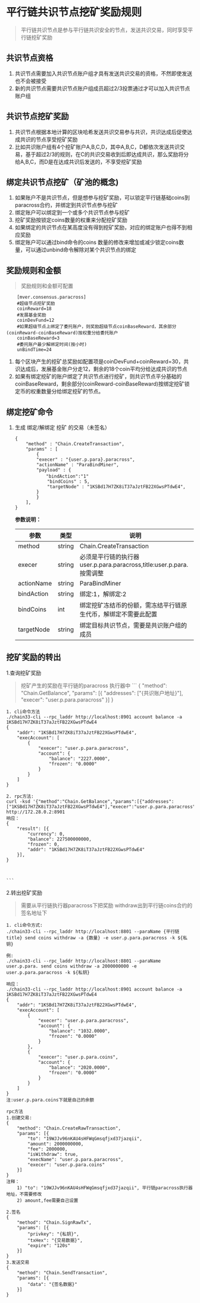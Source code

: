 # 平行链共识节点挖矿奖励规则
>平行链共识节点是参与平行链共识安全的节点，发送共识交易，同时享受平行链挖矿奖励

## 共识节点资格
1. 共识节点需要加入共识节点账户组才具有发送共识交易的资格，不然即使发送也不会被接受
1. 新的共识节点需要共识节点账户组成员超过2/3投票通过才可以加入共识节点账户组

## 共识节点挖矿奖励
1. 共识节点根据本地计算的区块哈希发送共识交易参与共识，共识达成后促使达成共识的节点享受挖矿奖励
1. 比如共识账户组有4个挖矿账户A,B,C,D，其中A,B,C，D都依次发送共识交易，基于超过2/3的规则，在C的共识交易收到后即达成共识，那么奖励将分给A,B,C，而D是在达成共识后发送的，不享受挖矿奖励

## 绑定共识节点挖矿（矿池的概念)
1. 如果账户不是共识节点，但是想参与挖矿奖励，可以锁定平行链基础coins到paracross合约，并绑定到共识节点参与挖矿
1. 绑定账户可以绑定到一个或多个共识节点参与挖矿
1. 挖矿奖励按锁定coins数量的权重来分配挖矿奖励
1. 如果绑定的共识节点在某高度没有得到挖矿奖励，对应的绑定账户也得不到相应奖励
1. 绑定账户可以通过bind命令的coins 数量的修改来增加或减少锁定coins数量，可以通过unbind命令解除对某个共识节点的绑定

## 奖励规则和金额
>奖励规则和金额可配置
```
    [mver.consensus.paracross]
    #超级节点挖矿奖励
    coinReward=18
    #发展基金奖励
    coinDevFund=12
    #如果超级节点上绑定了委托账户，则奖励超级节点coinBaseReward，其余部分(coinReward-coinBaseReward)按权重分给委托账户
    coinBaseReward=3
    #委托账户最少解绑定时间(按小时)
    unBindTime=24
```
1. 每个区块产生的挖矿总奖励如配置项是coinDevFund+coinReward=30，共识达成后，发展基金账户分走12，剩余的18个coin平均分给达成共识的节点
1. 如果有绑定挖矿的账户绑定了共识节点进行挖矿，则共识节点平分基础的coinBaseReward，剩余部分(coinReward-coinBaseReward)按绑定挖矿锁定币的权重数量分给绑定挖矿的节点。

## 绑定挖矿命令
1. 生成 绑定/解绑定 挖矿 的交易（未签名）

    ```
    {
        "method" : "Chain.CreateTransaction",
        "params" : [
            {
            "execer" : "{user.p.para}.paracross",
            "actionName" : "ParaBindMiner",
            "payload" : {
    　　　　　　　"bindAction":"1"
                "bindCoins" : 5,
                "targetNode" : "1KSBd17H7ZK8iT37aJztFB22XGwsPTdwE4",
            }
            }
        ],
    }
    ```

    **参数说明：**

    |参数|类型|说明|
    |----|----|----|
    |method|string|Chain.CreateTransaction|
    |execer|string|必须是平行链的执行器user.p.para.paracross,title:user.p.para.按需调整|
    |actionName|string|ParaBindMiner|
    |bindAction|string|绑定:1，解绑定:2|
    |bindCoins|int|绑定挖矿冻结币的份额，需冻结平行链原生代币，解绑定不需要此配置|
    |targetNode|string|绑定目标共识节点，需要是共识账户组的成员|

## 挖矿奖励的转出
1.查询挖矿奖励
>挖矿产生的奖励在平行链的paracross 执行器中
    ```
    {
        "method": "Chain.GetBalance",
        "params": [{
            "addresses": ["{共识账户地址}"],
            "execer": "user.p.para.paracross"
        }]
    }

    1. cli命令方法
    ./chain33-cli --rpc_laddr http://localhost:8901 account balance -a 1KSBd17H7ZK8iT37aJztFB22XGwsPTdwE4
    {
        "addr": "1KSBd17H7ZK8iT37aJztFB22XGwsPTdwE4",
        "execAccount": [
            {
                "execer": "user.p.para.paracross",
                "account": {
                    "balance": "2227.0000",
                    "frozen": "0.0000"
                }
            }
        ]
    }
    
    2. rpc方法:
    curl -ksd '{"method":"Chain.GetBalance","params":[{"addresses":["1KSBd17H7ZK8iT37aJztFB22XGwsPTdwE4"],"execer":"user.p.para.paracross"}]}' http://172.28.0.2:8901
    响应：
    {
        "result": [{
            "currency": 0,
            "balance": 227500000000,
            "frozen": 0,
            "addr": "1KSBd17H7ZK8iT37aJztFB22XGwsPTdwE4"
        }],
    }
    

    
    ```
2.转出挖矿奖励
>需要从平行链执行器paracross下把奖励 withdraw出到平行链coins合约的签名地址下
```
1. cli命令方式:
./chain33-cli --rpc_laddr http://localhost:8801 --paraName {平行链title} send coins withdraw -a {数量} -e user.p.para.paracross -k ${私钥}

例:
./chain33-cli --rpc_laddr http://localhost:8801 --paraName user.p.para. send coins withdraw -a 2000000000 -e user.p.para.paracross -k ${私钥}

响应：
./chain33-cli --rpc_laddr http://localhost:8901 account balance -a 1KSBd17H7ZK8iT37aJztFB22XGwsPTdwE4
{
    "addr": "1KSBd17H7ZK8iT37aJztFB22XGwsPTdwE4",
    "execAccount": [
        {
            "execer": "user.p.para.paracross",
            "account": {
                "balance": "1032.0000",
                "frozen": "0.0000"
            }
        },
        {
            "execer": "user.p.para.coins",
            "account": {
                "balance": "2020.0000",
                "frozen": "0.0000"
            }
        }
    ]
}
注:user.p.para.coins下就是自己的余额

rpc方法
1.创建交易:
{
	"method": "Chain.CreateRawTransaction",
	"params": [{
		"to": "19WJJv96nKAU4sHFWqGmsqfjxd37jazqii",
		"amount": 2000000000,
		"fee": 2000000,
		"isWithdraw": true,
		"execName": "user.p.para.paracross",
		"execer": "user.p.para.coins"
	}]
}
注释：
    1) "to": "19WJJv96nKAU4sHFWqGmsqfjxd37jazqii", 平行链paracross执行器地址，不需要修改
    2) amount,fee需要自己设置

2.签名
{
	"method": "Chain.SignRawTx",
	"params": [{
		"privkey": "{私钥}",
		"txHex": "{交易数据}",
		"expire": "120s"
	}]
}
3.发送交易
{
	"method": "Chain.SendTransaction",
	"params": [{
		"data": "{签名数据}"
	}]
}


```

